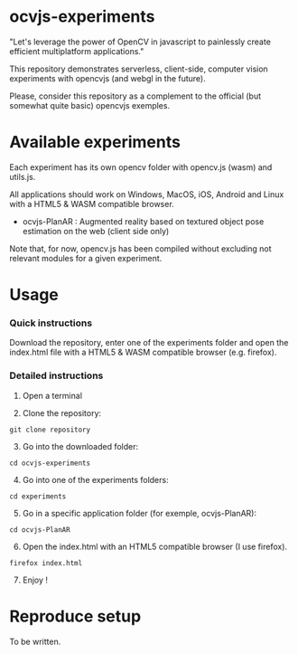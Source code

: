 # ocvjs-experiments
"Let's leverage the power of OpenCV in javascript to painlessly create efficient multiplatform applications."

This repository demonstrates serverless, client-side, computer vision experiments with opencvjs (and webgl in the future).

Please, consider this repository as a complement to the official (but somewhat quite basic) opencvjs exemples.


# Available experiments
Each experiment has its own opencv folder with opencv.js (wasm) and utils.js.

All applications should work on Windows, MacOS, iOS, Android and Linux with a HTML5 & WASM compatible browser.


* ocvjs-PlanAR : Augmented reality based on textured object pose estimation on the web (client side only)


Note that, for now, opencv.js has been compiled without excluding not relevant modules for a given experiment.


# Usage
### Quick instructions
Download the repository, enter one of the experiments folder and open the index.html file with a HTML5 & WASM compatible browser (e.g. firefox).

### Detailed instructions
1) Open a terminal

2) Clone the repository:

```
git clone repository
```

3) Go into the downloaded folder:

```
cd ocvjs-experiments
```

4) Go into one of the experiments folders:

```
cd experiments
```

5) Go in a specific application folder (for exemple, ocvjs-PlanAR):

```
cd ocvjs-PlanAR
```

6) Open the index.html with an HTML5 compatible browser (I use firefox).

```
firefox index.html
```

7) Enjoy !

# Reproduce setup
To be written.
